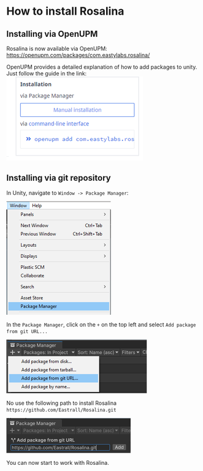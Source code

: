 # How to install Rosalina

## Installing via OpenUPM

Rosalina is now available via OpenUPM:
https://openupm.com/packages/com.eastylabs.rosalina/

OpenUPM provides a detailed explanation of how to add packages to unity.
Just follow the guide in the link:
![image](install_upm_1.png)

## Installing via git repository

In Unity, navigate to ``Window -> Package Manager``:

![image](install_1.png)

In the ``Package Manager``, click on the ``+`` on the top left and select ``Add package from git URL...``

![image](install_2.png)

No use the following path to install Rosalina ``https://github.com/Eastrall/Rosalina.git``

![image](install_3.png)

You can now start to work with Rosalina.